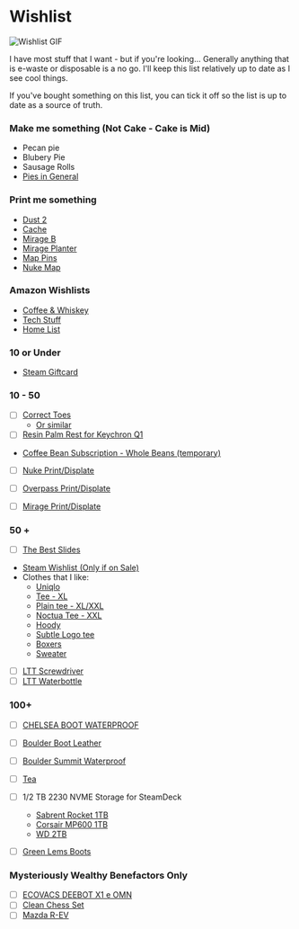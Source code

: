 # Wishlist

![Wishlist GIF](https://media.giphy.com/media/v1.Y2lkPTc5MGI3NjExNGQ3NTJiZWNiNjM1NDk4ZDM3Njg0Y2FhZDBjYzAwOTAyM2M5Yzk3OSZlcD12MV9pbnRlcm5hbF9naWZzX2dpZklkJmN0PWc/xUPN3HTqTTjFQ5PIys/giphy-downsized-large.gif)

I have most stuff that I want - but if you're looking... Generally anything that is e-waste or disposable is a no go. I'll keep this list relatively up to date as I see cool things.

If you've bought something on this list, you can tick it off so the list is up to date as a source of truth.

### Make me something (Not Cake - Cake is Mid)

 - Pecan pie
 - Blubery Pie
 - Sausage Rolls
 - [Pies in General](https://greatnorthpie.co/shop-pies/)

### Print me something

- [Dust 2](https://www.thingiverse.com/thing:4754189)
- [Cache](https://www.thingiverse.com/thing:3862064)
- [Mirage B](https://www.thingiverse.com/thing:5552655)
- [Mirage Planter](https://www.thingiverse.com/thing:4783290)
- [Map Pins](https://www.thingiverse.com/thing:3622115)
- [Nuke Map](https://www.thingiverse.com/thing:5230839)

### Amazon Wishlists

- [Coffee & Whiskey](https://www.amazon.co.uk/hz/wishlist/ls/VCCFEK5GUV93?ref_=list_d_wl_lfu_nav_2)
- [Tech Stuff](https://www.amazon.co.uk/hz/wishlist/ls/TLBY6XDIUO88/ref=nav_wishlist_lists_4)
- [Home List](https://www.amazon.co.uk/hz/wishlist/ls/3I4GVN3SIXE0U/ref=nav_wishlist_lists_5)

### 10 or Under

* [Steam Giftcard](https://store.steampowered.com/digitalgiftcards/)

### 10 - 50

- [ ]  [Correct Toes](https://correcttoes.com/)
    * [Or similar](https://www.amazon.co.uk/Separators-Stretchers-Orthopedic-Corrector-Straighten/dp/B07QWZBPZH/ref=sr_1_8?crid=20STS7Z7UE1O8&keywords=correct+toes&qid=1682773317&sprefix=corre%2Caps%2C117&sr=8-8)
- [ ]  [Resin Palm Rest for Keychron Q1](https://www.keychron.uk/products/keychron-resin-palm-rest?variant=41481016115370)
- [Coffee Bean Subscription - Whole Beans (temporary)](https://www.bluecoffeebox.com/gift)
- [ ] [Nuke Print/Displate](https://displate.com/displate/5532699)
- [ ] [Overpass Print/Displate](https://displate.com/displate/5532682)
- [ ] [Mirage Print/Displate](https://displate.com/displate/6066865)


### 50 +

- [ ]  [The Best Slides](https://www.joe-nimble.com/int/men/#recovery-174)
- [Steam Wishlist (Only if on Sale)](https://store.steampowered.com/wishlist/profiles/76561198065667993/#sort=order)
- Clothes that I like:
    - [Uniqlo](https://www.uniqlo.com/uk/en/men)
    - [Tee - XL](https://www.uniqlo.com/uk/en/product/attack-on-titan-ut-graphic-t-shirt-462440.html?dwvar_462440_size=SMA006&dwvar_462440_color=COL09)
    - [Plain tee - XL/XXL](https://www.uniqlo.com/uk/en/product/uniqlo-u-airism-cotton-striped-oversized-crew-neck-half-sleeve-t-shirt-461914.html?dwvar_461914_size=SMA006&dwvar_461914_color=COL00)
    - [Noctua Tee - XXL](https://noctua.at/en/np-t1)
    - [Hoody](https://www.uniqlo.com/uk/en/product/dry-stretch-hoodie-451645.html)
    - [Subtle Logo tee](https://www.uniqlo.com/uk/en/product/roger-federer-rf-graphic-t-shirt-459254.html)
    - [Boxers](https://www.calvinklein.co.uk/3-pack-boxer-briefs-ultra-soft-modern-000nb3188a7v1)
    - [Sweater](https://www.uniqlo.com/uk/en/product/sweatshirt-455394.html?dwvar_455394_size=SMA007&dwvar_455394_color=COL43)
- [ ] [LTT Screwdriver](https://www.lttstore.com/products/screwdriver)
- [ ] [LTT Waterbottle](https://www.lttstore.com/products/insulated-water-bottle-64oz)

### 100+

- [ ] [CHELSEA BOOT WATERPROOF](https://www.lemsshoes.com/collections/mens-chelsea-boots/products/mens-chelsea-boot-waterproof?variant=39744806158394)
- [ ] [Boulder Boot Leather](https://www.lemsshoes.com/collections/mens-boulder-boots-all/products/mens-boulder-boot-leather?variant=23710868766778)
- [ ] [Boulder Summit Waterproof](https://www.lemsshoes.com/products/mens-boulder-summit-waterproof?variant=39751081590842)
- [ ] [Tea](https://www.khadas.com/tea)
- [ ] 1/2 TB 2230 NVME Storage for SteamDeck
    - [Sabrent Rocket 1TB](https://www.scan.co.uk/products/1tb-sabrent-rocket-22x30-nvme-pcie-40-x4-m2-ssd-phison-3d-tlc-nand-4750mb-s-read-4300mb-s-write)
    - [Corsair MP600 1TB](https://www.scan.co.uk/products/1tb-corsair-mp600-mini-m2-2230-pcie-40-x4-nvme-ssd-4800mb-s-read-4800mb-s-write-850k-1100k-iops)
    - [WD 2TB](https://www.scan.co.uk/products/2tb-wd-pc-sn740-m2-2230-pcie-40x4-nvme-ssd-5150mb-s-read-4850mb-s-write-650k-800k-iops-tcg-pyrite-20)
- [ ] [Green Lems Boots](https://www.footworksrunning.co.uk/collections/lems/products/lems-boulder-boot-uk-sizes-timber?variant=31154133008482)


### Mysteriously Wealthy Benefactors Only

- [ ] [ECOVACS DEEBOT X1 e OMN](https://www.ecovacs.com/uk/deebot-robotic-vacuum-cleaner/deebot-x1e-omni)
- [ ] [Clean Chess Set](https://ramaworks.store/collections/catalog/products/chess-set-01?variant=39358567972942)
- [ ] [Mazda R-EV](https://www.mazda.co.uk/cars/mazda-mx-30/mazda-mx-30-r-ev/)
